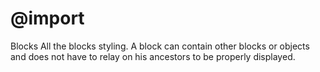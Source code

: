 # @import

Blocks
All the blocks styling.
A block can contain other blocks or objects and does not have to relay on his ancestors
to be properly displayed.